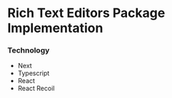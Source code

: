 # Rich Text Editors Package Implementation

### Technology
- Next
- Typescript
- React
- React Recoil
